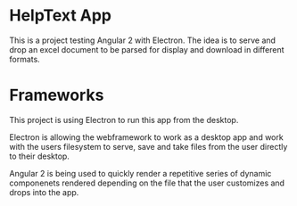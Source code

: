 # HelpText App

This is a project testing Angular 2 with Electron.  The idea is to serve and drop an excel document to be parsed for display and download in different formats.

# Frameworks

This project is using Electron to run this app from the desktop.

Electron is allowing the webframework to work as a desktop app and work with the users filesystem to serve, save and take files from the user directly to their desktop.

Angular 2 is being used to quickly render a repetitive series of dynamic componenets rendered depending on the file that the user customizes and drops into the app.